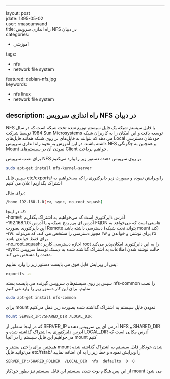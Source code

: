 * * *

layout: post    
jdate: 1395-05-02   
user: rmasoumvand    
title: راه اندازی سرویس NFS در دبیان  
categories:

*   آموزشی

tags:

*   nfs  
*   network file system

featured: debian-nfs.jpg    
keywords:

*   nfs linux  
*   network file system

## description: راه اندازی سرویس NFS در دبیان 

NFS یا فایل سیستم شبکه یک فایل سیستم توزیع شده تحت شبکه است که در سال 1984 توسط شرکت Sun Microsystems توسعه یافت و این امکان را به کاربران شبکه می دهد که بتوانند به فایل‌های بر روی شبکه همانند فایل‌های Local خودشان دسترسی داشته باشند. در این آموزش به نحوه راه اندازی سرویس NFS و همچنین به چگونگی Mount نمودن آن در سیستم‌های Client خواهیم پرداخت.

برای نصب سرویس NFS بر روی سرویس دهنده دستور زیر را وارد می‌کنیم
```sh
sudo apt-get install nfs-kernel-server
```
سپس فایل etc/exports/ را ویرایش نموده و بصورت زیر دایرکتوری را که می‌خواهیم به اشتراک بگذاریم اعلان می کنیم

برای مثال:  
```sh
/home 192.168.1.0(rw, sync, no_root_squash)
```
که در اینجا:  
-home/: آدرس دایرکتوری است که می‌خواهیم به اشتراک بگذاریم  
-192.168.1.0: آدرس ای پی, رنج شبکه و یا آدرس FQDN هاستی است که می‌خواهد به این دایرکتوری بصورت Remote دسترسی داشته باشد (بتواند تحت شبکه mount کند)  
-rw: مجوز دسترسی را مشخص می کند. که می‌تواند rw برای نوشتن و خواندن و ro برای فقط خواندن باشد  
-no_root_squash: اجازه دسترسی کاربر root را به این دایرکتوری امکان‌پذیر می‌کند  
-sync:  حالت نوشته شدن اطلاعات به اشتراک گذاشته شده به دیسک توسط سرویس دهنده را مشخص می کند.

پس از ویرایش فایل فوق می بایست دستور زیر را وارد نماییم:
```sh
exportfs -a
```
سپس بر روی سیستم‌های سرویس گیرنده می بایست بسته nfs-common را نصب نماییم. برای این کار دستور زیر را وارد می کنیم:
```sh
sudo apt-get install nfs-common
```
 برای mount نمودن فایل سیستم به اشتراک گذاشته شده بصورت زیر عمل می‌کنیم
```sh
mount SERVER_IP:/SHARED_DIR /LOCAL_DIR
```
که در اینجا منظور از SERVER_IP آدرس ای پی سرویس دهنده NFS و SHARED_DIR آدرس دایرکتوری به اشتراک گذاشته شده و LOCAL_DIR آدرس مکانی است که می‌خواهیم این‌ فایل سیستم را در آنجا mount کنیم

 همچنین برای راحتی بیشتر و mount شدن خودکار فایل سیستم به اشتراک گذاشته شده می‌توانید فایل etc/fstab/ را ویرایش نموده و خط زیر را به آن اضافه نمایید  
```sh
SERVER_IP:/SHARED_FOLDER  /LOCAL_DIR  nfs  defaults  0  0
```
از این پس هنگام بوت شدن سیستم این فایل سیستم نیز بطور خودکار mount می شود
